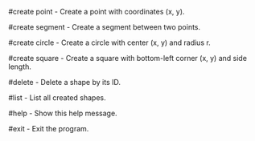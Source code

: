   #create point <id> <x> <y>          - Create a point with coordinates (x, y).
  
  #create segment <id> <x1> <y1> <x2> <y2> - Create a segment between two points.
  
  #create circle <id> <x> <y> <r>    - Create a circle with center (x, y) and radius r.
  
  #create square <id> <x> <y> <side>  - Create a square with bottom-left corner (x, y) and side length.
  
  #delete <id>                        - Delete a shape by its ID.
  
  #list                               - List all created shapes.
  
  #help                               - Show this help message.
  
  #exit                               - Exit the program.
